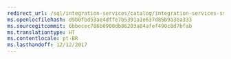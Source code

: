 ```yaml
---
redirect_url: /sql/integration-services/catalog/integration-services-ssis-server-and-catalog
ms.openlocfilehash: d9b0fbd53ae4dffe7b5391a1e637d85b9a3ea333
ms.sourcegitcommit: 6bbecec786b0900db86203a04afef490c8d7bfab
ms.translationtype: HT
ms.contentlocale: pt-BR
ms.lasthandoff: 12/12/2017
---
```

